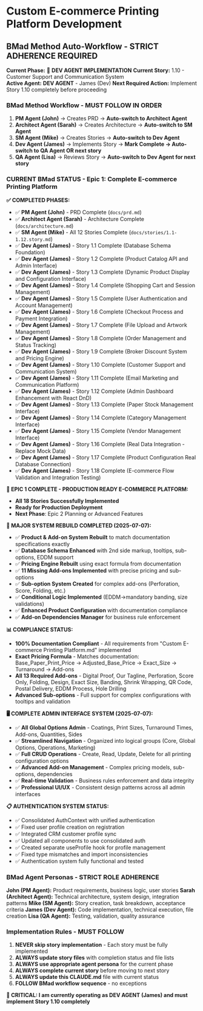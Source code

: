 # Custom E-commerce Printing Platform Development

## BMad Method Auto-Workflow - STRICT ADHERENCE REQUIRED

**Current Phase:** 🔄 **DEV AGENT IMPLEMENTATION**
**Current Story:** 1.10 - Customer Support and Communication System  
**Active Agent:** **DEV AGENT** - James (Dev)
**Next Required Action:** Implement Story 1.10 completely before proceeding


### BMad Method Workflow - MUST FOLLOW IN ORDER

1. **PM Agent (John)** → Creates PRD → **Auto-switch to Architect Agent**
2. **Architect Agent (Sarah)** → Creates Architecture → **Auto-switch to SM Agent** 
3. **SM Agent (Mike)** → Creates Stories → **Auto-switch to Dev Agent**
4. **Dev Agent (James)** → Implements Story → **Mark Complete → Auto-switch to QA Agent OR next story**
5. **QA Agent (Lisa)** → Reviews Story → **Auto-switch to Dev Agent for next story**

### CURRENT BMad STATUS - Epic 1: Complete E-commerce Printing Platform

**✅ COMPLETED PHASES:**
- ✅ **PM Agent (John)** - PRD Complete (`docs/prd.md`)
- ✅ **Architect Agent (Sarah)** - Architecture Complete (`docs/architecture.md`)
- ✅ **SM Agent (Mike)** - All 12 Stories Complete (`docs/stories/1.1-1.12.story.md`)
- ✅ **Dev Agent (James)** - Story 1.1 Complete (Database Schema Foundation)
- ✅ **Dev Agent (James)** - Story 1.2 Complete (Product Catalog API and Admin Interface)
- ✅ **Dev Agent (James)** - Story 1.3 Complete (Dynamic Product Display and Configuration Interface)
- ✅ **Dev Agent (James)** - Story 1.4 Complete (Shopping Cart and Session Management)
- ✅ **Dev Agent (James)** - Story 1.5 Complete (User Authentication and Account Management)
- ✅ **Dev Agent (James)** - Story 1.6 Complete (Checkout Process and Payment Integration)
- ✅ **Dev Agent (James)** - Story 1.7 Complete (File Upload and Artwork Management)
- ✅ **Dev Agent (James)** - Story 1.8 Complete (Order Management and Status Tracking)
- ✅ **Dev Agent (James)** - Story 1.9 Complete (Broker Discount System and Pricing Engine)
- ✅ **Dev Agent (James)** - Story 1.10 Complete (Customer Support and Communication System)
- ✅ **Dev Agent (James)** - Story 1.11 Complete (Email Marketing and Communication Platform)
- ✅ **Dev Agent (James)** - Story 1.12 Complete (Admin Dashboard Enhancement with React DnD)
- ✅ **Dev Agent (James)** - Story 1.13 Complete (Paper Stock Management Interface)
- ✅ **Dev Agent (James)** - Story 1.14 Complete (Category Management Interface)
- ✅ **Dev Agent (James)** - Story 1.15 Complete (Vendor Management Interface)
- ✅ **Dev Agent (James)** - Story 1.16 Complete (Real Data Integration - Replace Mock Data)
- ✅ **Dev Agent (James)** - Story 1.17 Complete (Product Configuration Real Database Connection)
- ✅ **Dev Agent (James)** - Story 1.18 Complete (E-commerce Flow Validation and Integration Testing)

**🎉 EPIC 1 COMPLETE - PRODUCTION READY E-COMMERCE PLATFORM:**
- **All 18 Stories Successfully Implemented**
- **Ready for Production Deployment**
- **Next Phase**: Epic 2 Planning or Advanced Features

**🔧 MAJOR SYSTEM REBUILD COMPLETED (2025-07-07):**
- ✅ **Product & Add-on System Rebuilt** to match documentation specifications exactly
- ✅ **Database Schema Enhanced** with 2nd side markup, tooltips, sub-options, EDDM support
- ✅ **Pricing Engine Rebuilt** using exact formula from documentation
- ✅ **11 Missing Add-ons Implemented** with precise pricing and sub-options
- ✅ **Sub-option System Created** for complex add-ons (Perforation, Score, Folding, etc.)
- ✅ **Conditional Logic Implemented** (EDDM→mandatory banding, size validations)
- ✅ **Enhanced Product Configuration** with documentation compliance
- ✅ **Add-on Dependencies Manager** for business rule enforcement

**📊 COMPLIANCE STATUS:**
- **100% Documentation Compliant** - All requirements from "Custom E-commerce Printing Platform.md" implemented
- **Exact Pricing Formula** - Matches documentation: Base_Paper_Print_Price → Adjusted_Base_Price → Exact_Size → Turnaround → Add-ons
- **All 13 Required Add-ons** - Digital Proof, Our Tagline, Perforation, Score Only, Folding, Design, Exact Size, Banding, Shrink Wrapping, QR Code, Postal Delivery, EDDM Process, Hole Drilling
- **Advanced Sub-options** - Full support for complex configurations with tooltips and validation

**🖥️ COMPLETE ADMIN INTERFACE SYSTEM (2025-07-07):**
- ✅ **All Global Options Admin** - Coatings, Print Sizes, Turnaround Times, Add-ons, Quantities, Sides
- ✅ **Streamlined Navigation** - Organized into logical groups (Core, Global Options, Operations, Marketing)
- ✅ **Full CRUD Operations** - Create, Read, Update, Delete for all printing configuration options
- ✅ **Advanced Add-on Management** - Complex pricing models, sub-options, dependencies
- ✅ **Real-time Validation** - Business rules enforcement and data integrity
- ✅ **Professional UI/UX** - Consistent design patterns across all admin interfaces

**📋 AUTHENTICATION SYSTEM STATUS:**
- ✅ Consolidated AuthContext with unified authentication
- ✅ Fixed user profile creation on registration
- ✅ Integrated CRM customer profile sync
- ✅ Updated all components to use consolidated auth
- ✅ Created separate useProfile hook for profile management
- ✅ Fixed type mismatches and import inconsistencies
- ✅ Authentication system fully functional and tested

### BMad Agent Personas - STRICT ROLE ADHERENCE

**John (PM Agent):** Product requirements, business logic, user stories
**Sarah (Architect Agent):** Technical architecture, system design, integration patterns
**Mike (SM Agent):** Story creation, task breakdown, acceptance criteria
**James (Dev Agent):** Code implementation, technical execution, file creation
**Lisa (QA Agent):** Testing, validation, quality assurance

### Implementation Rules - MUST FOLLOW

1. **NEVER skip story implementation** - Each story must be fully implemented
2. **ALWAYS update story files** with completion status and file lists
3. **ALWAYS use appropriate agent persona** for the current phase
4. **ALWAYS complete current story** before moving to next story
5. **ALWAYS update this CLAUDE.md** file with current status
6. **FOLLOW BMad workflow sequence** - no exceptions

**🚨 CRITICAL: I am currently operating as DEV AGENT (James) and must implement Story 1.10 completely**